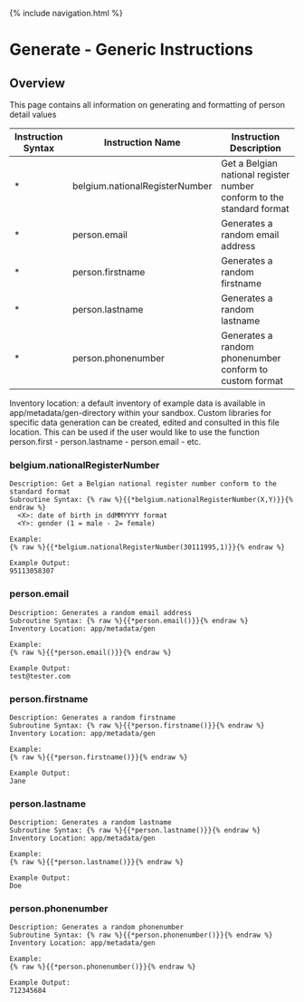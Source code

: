 {% include navigation.html %}

# Generate - Generic Instructions
## Overview
This page contains all information on generating and formatting of person detail values

|Instruction Syntax| Instruction Name| Instruction Description|
|------------------|-----------------|------------------------|
|* |belgium.nationalRegisterNumber|Get a Belgian national register number conform to the standard format|
|* |person.email|Generates a random email address|
|* |person.firstname|Generates a random firstname|
|* |person.lastname|Generates a random lastname|
|* |person.phonenumber|Generates a random phonenumber conform to custom format|

Inventory location: a default inventory of example data is available in app/metadata/gen-directory within your sandbox. Custom libraries for specific data generation can be created, edited and consulted in this file location. This can be used if the user would like to use the function person.first - person.lastname - person.email - etc.

### belgium.nationalRegisterNumber
```
Description: Get a Belgian national register number conform to the standard format
Subroutine Syntax: {% raw %}{{*belgium.nationalRegisterNumber(X,Y)}}{% endraw %}
  <X>: date of birth in ddMMYYYY format
  <Y>: gender (1 = male - 2= female)

Example:
{% raw %}{{*belgium.nationalRegisterNumber(30111995,1)}}{% endraw %}

Example Output:
95113058307
```
### person.email
```
Description: Generates a random email address
Subroutine Syntax: {% raw %}{{*person.email()}}{% endraw %}
Inventory Location: app/metadata/gen

Example:
{% raw %}{{*person.email()}}{% endraw %}

Example Output:
test@tester.com
```
### person.firstname
```
Description: Generates a random firstname
Subroutine Syntax: {% raw %}{{*person.firstname()}}{% endraw %}
Inventory Location: app/metadata/gen

Example:
{% raw %}{{*person.firstname()}}{% endraw %}

Example Output:
Jane
```
### person.lastname
```
Description: Generates a random lastname
Subroutine Syntax: {% raw %}{{*person.lastname()}}{% endraw %}
Inventory Location: app/metadata/gen

Example:
{% raw %}{{*person.lastname()}}{% endraw %}

Example Output:
Doe
```
### person.phonenumber
```
Description: Generates a random phonenumber
Subroutine Syntax: {% raw %}{{*person.phonenumber()}}{% endraw %}
Inventory Location: app/metadata/gen

Example:
{% raw %}{{*person.phonenumber()}}{% endraw %}

Example Output:
712345684
```
